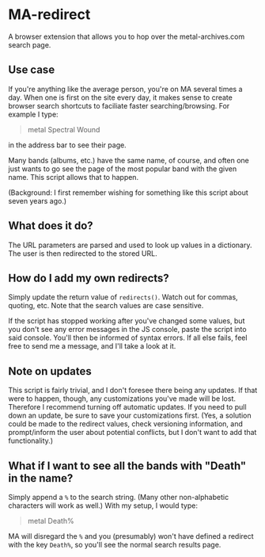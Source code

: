 # MA-redirect

A browser extension that allows you to hop over the metal-archives.com search
page.

## Use case

If you're anything like the average person, you're on MA several times a day.
When one is first on the site every day, it makes sense to create browser search
shortcuts to faciliate faster searching/browsing. For example I type:

> metal Spectral Wound

in the address bar to see their page.

Many bands (albums, etc.) have the same name, of course, and often one just
wants to go see the page of the most popular band with the given name. This
script allows that to happen.

(Background: I first remember wishing for something like this script about seven
years ago.)

## What does it do?

The URL parameters are parsed and used to look up values in a dictionary. The
user is then redirected to the stored URL.

## How do I add my own redirects?

Simply update the return value of `redirects()`. Watch out for commas, quoting,
etc. Note that the search values are case sensitive.

If the script has stopped working after you've changed some values, but you
don't see any error messages in the JS console, paste the script into said
console. You'll then be informed of syntax errors. If all else fails, feel free
to send me a message, and I'll take a look at it.

## Note on updates

This script is fairly trivial, and I don't foresee there being any updates. If
that were to happen, though, any customizations you've made will be lost.
Therefore I recommend turning off automatic updates. If you need to pull down an
update, be sure to save your customizations first. (Yes, a solution could be
made to the redirect values, check versioning information, and prompt/inform the
user about potential conflicts, but I don't want to add that functionality.)

## What if I want to see all the bands with "Death" in the name?

Simply append a `%` to the search string. (Many other non-alphabetic characters
will work as well.) With my setup, I would type:

> metal Death%

MA will disregard the `%` and you (presumably) won't have defined a redirect
with the key `Death%`, so you'll see the normal search results page.
